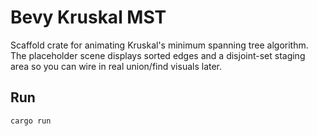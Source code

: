 # Bevy Kruskal MST

Scaffold crate for animating Kruskal's minimum spanning tree algorithm. The placeholder scene displays sorted edges and a disjoint-set staging area so you can wire in real union/find visuals later.

## Run

```
cargo run
```
